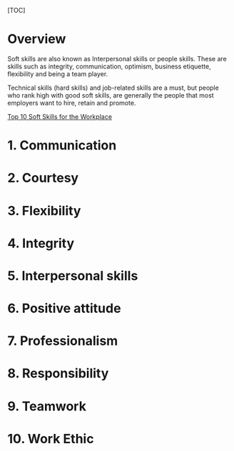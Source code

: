 [TOC]

# Overview
Soft skills are also known as Interpersonal skills or people skills. These are skills such as integrity, communication, optimism, business etiquette, flexibility and being a team player.

Technical skills (hard skills) and job-related skills are a must, but people who rank high with good soft skills, are generally the people that most employers want to hire, retain and promote.

[Top 10 Soft Skills for the Workplace](http://www.goldenwestcollege.edu/careercenter/softskills.html#)

# 1. Communication

# 2. Courtesy

# 3. Flexibility

# 4. Integrity

# 5. Interpersonal skills

# 6. Positive attitude

# 7. Professionalism

# 8. Responsibility

# 9. Teamwork

# 10. Work Ethic
